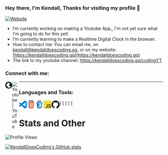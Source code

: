 ### Hey there, I'm Kendall, Thanks for visiting my profile 👋

[![Website](https://img.shields.io/website?label=kendalldoescoding.gq&style=for-the-badge&url=https%3A%2F%2Fkendalldoescoding.gq)](https://kendalldoescoding.gq)

- I’m currently working on making a Youtube App,, I'm not yet sure what I'm going to do for this yet!.
- I’m currently learning to make a Realtime Digital Clock in the browser.
- How to contact me: You can email me, on kendall@kendalldoescoding.gq, or on my website: [https://kendalldoescoding.gq](https://kendalldoescoding.gq)
- The link to my youtube channel: https://kendalldoescoding.gq/codingYT

### Connect with me:

[<img align="left" alt="kendalldoescoding.gq" width="22px" src="https://raw.githubusercontent.com/iconic/open-iconic/master/svg/globe.svg" />][website]
[<img align="left" alt="Youtube | YouTube" width="22px" src="https://cdn.jsdelivr.net/npm/simple-icons@v3/icons/youtube.svg" />][youtube]


---



### Languages and Tools:
[<img align="left" alt="Visual Studio Code" width="26px" src="https://raw.githubusercontent.com/github/explore/80688e429a7d4ef2fca1e82350fe8e3517d3494d/topics/visual-studio-code/visual-studio-code.png">
[<img align="left" alt="HTML5" width="26px" src="https://raw.githubusercontent.com/github/explore/80688e429a7d4ef2fca1e82350fe8e3517d3494d/topics/html/html.png">
[<img align="left" alt="CSS3" width="26px" src="https://raw.githubusercontent.com/github/explore/80688e429a7d4ef2fca1e82350fe8e3517d3494d/topics/css/css.png">
[<img align="left" alt="JavaScript" width="26px" src="https://raw.githubusercontent.com/github/explore/80688e429a7d4ef2fca1e82350fe8e3517d3494d/topics/javascript/javascript.png">
[<img align="left" alt="GitHub" width="26px" src="https://raw.githubusercontent.com/github/explore/78df643247d429f6cc873026c0622819ad797942/topics/github/github.png">

# Stats and Other

<img src="https://komarev.com/ghpvc/?username=KendallDoesCoding" alt="Profile Views" />

[![KendallDoesCoding's GitHub stats](https://github-readme-stats.vercel.app/api?username=KendalldoesCoding&show_icons=true&theme=tokyonight)](https://github.com/KendallDoesCoding)


[website]: https://kendalldoescoding.gq
[youtube]: https://kendalldoescoding.gq/codingYT
